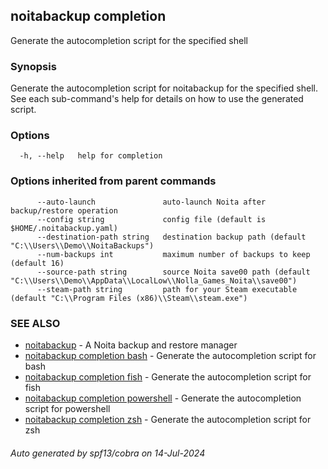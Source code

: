 ## noitabackup completion

Generate the autocompletion script for the specified shell

### Synopsis

Generate the autocompletion script for noitabackup for the specified shell.
See each sub-command's help for details on how to use the generated script.


### Options

```
  -h, --help   help for completion
```

### Options inherited from parent commands

```
      --auto-launch               auto-launch Noita after backup/restore operation
      --config string             config file (default is $HOME/.noitabackup.yaml)
      --destination-path string   destination backup path (default "C:\\Users\\Demo\\NoitaBackups")
      --num-backups int           maximum number of backups to keep (default 16)
      --source-path string        source Noita save00 path (default "C:\\Users\\Demo\\AppData\\LocalLow\\Nolla_Games_Noita\\save00")
      --steam-path string         path for your Steam executable (default "C:\\Program Files (x86)\\Steam\\steam.exe")
```

### SEE ALSO

* [noitabackup](noitabackup.md)	 - A Noita backup and restore manager
* [noitabackup completion bash](noitabackup_completion_bash.md)	 - Generate the autocompletion script for bash
* [noitabackup completion fish](noitabackup_completion_fish.md)	 - Generate the autocompletion script for fish
* [noitabackup completion powershell](noitabackup_completion_powershell.md)	 - Generate the autocompletion script for powershell
* [noitabackup completion zsh](noitabackup_completion_zsh.md)	 - Generate the autocompletion script for zsh

###### Auto generated by spf13/cobra on 14-Jul-2024
